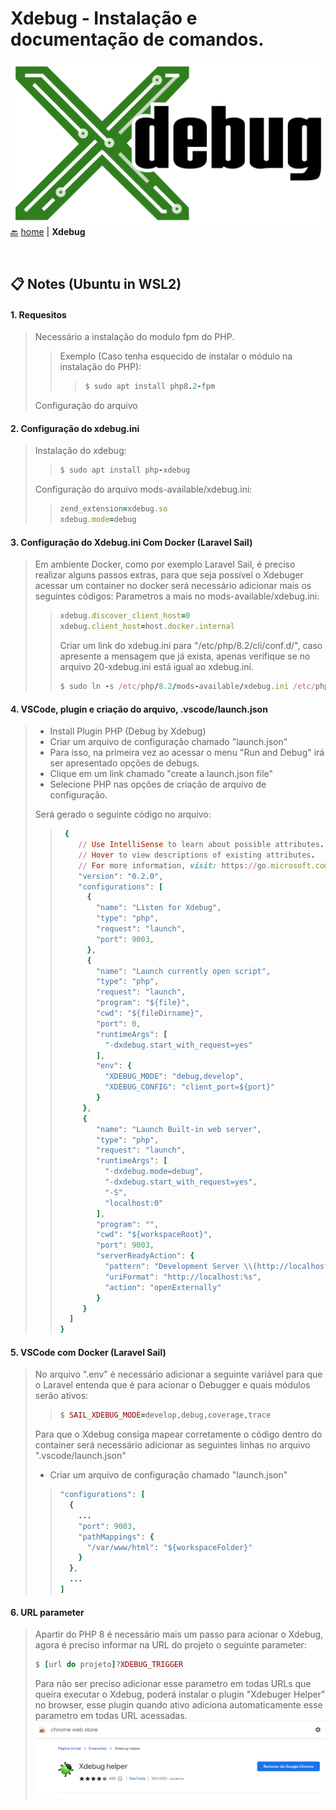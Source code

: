 # Xdebug <span align="right">- Instalação e documentação de comandos.</span>

![This is an image](/images/xdebug.png)
[:back:](/README.md) [home](/README.md) | **Xdebug**

<br>


## 📋 Notes (Ubuntu in WSL2)

#### 1. Requesitos
> Necessário a instalação do modulo fpm do PHP.
> > Exemplo (Caso tenha esquecido de instalar o módulo na instalação do PHP):
> > > ```ruby
> > > $ sudo apt install php8.2-fpm
> > > ```
> Configuração do arquivo 

#### 2. Configuração do xdebug.ini
> Instalação do xdebug:
> > ```ruby
> > $ sudo apt install php-xdebug
> > ```
> Configuração do arquivo mods-available/xdebug.ini:
> > ```ruby
> > zend_extension=xdebug.so
> > xdebug.mode=debug
> > ```

#### 3. Configuração do Xdebug.ini Com Docker (Laravel Sail)
> Em ambiente Docker, como por exemplo Laravel Sail, é preciso realizar alguns passos extras, para que seja possível o Xdebuger acessar um container no docker será necessário adicionar mais os seguintes códigos:
> Parametros a mais no mods-available/xdebug.ini:
> > ```ruby
> > xdebug.discover_client_host=0
> > xdebug.client_host=host.docker.internal
> > ```
> > 
> > Criar um link do xdebug.ini para "/etc/php/8.2/cli/conf.d/", caso apresente a mensagem que já exista, apenas verifique se no arquivo 20-xdebug.ini está igual ao xdebug.ini.
> > ```ruby
> > $ sudo ln -s /etc/php/8.2/mods-available/xdebug.ini /etc/php/8.2/cli/conf.d/20-xdebug.ini
> > ```

#### 4. VSCode, plugin e criação do arquivo, .vscode/launch.json
> - Install Plugin PHP (Debug by Xdebug)
> - Criar um arquivo de configuração chamado "launch.json"
> - Para isso, na primeira vez ao acessar o menu "Run and Debug" irá ser apresentado opções de debugs.
> - Clique em um link chamado "create a launch.json file"
> - Selecione PHP nas opções de criação de arquivo de configuração.
> 
> Será gerado o seguinte código no arquivo:
> > ```ruby
> >  {
> >     // Use IntelliSense to learn about possible attributes.
> >     // Hover to view descriptions of existing attributes.
> >     // For more information, visit: https://go.microsoft.com/fwlink/?linkid=830387
> >     "version": "0.2.0",
> >     "configurations": [
> >       {
> >         "name": "Listen for Xdebug",
> >         "type": "php",
> >         "request": "launch",
> >         "port": 9003,
> >       },
> >       {
> >         "name": "Launch currently open script",
> >         "type": "php",
> >         "request": "launch",
> >         "program": "${file}",
> >         "cwd": "${fileDirname}",
> >         "port": 0,
> >         "runtimeArgs": [
> >           "-dxdebug.start_with_request=yes"
> >         ],
> >         "env": {
> >           "XDEBUG_MODE": "debug,develop",
> >           "XDEBUG_CONFIG": "client_port=${port}"
> >         }
> >      },
> >      {
> >         "name": "Launch Built-in web server",
> >         "type": "php",
> >         "request": "launch",
> >         "runtimeArgs": [
> >           "-dxdebug.mode=debug",
> >           "-dxdebug.start_with_request=yes",
> >           "-S",
> >           "localhost:0"
> >         ],
> >         "program": "",
> >         "cwd": "${workspaceRoot}",
> >         "port": 9003,
> >         "serverReadyAction": {
> >           "pattern": "Development Server \\(http://localhost:([0-9]+)\\) started",
> >           "uriFormat": "http://localhost:%s",
> >           "action": "openExternally"
> >         }
> >      }
> >   ]
> > }
> > ```

#### 5. VSCode com Docker (Laravel Sail)
> No arquivo ".env" é necessário adicionar a seguinte variável para que o Laravel entenda que é para acionar o Debugger e quais módulos serão ativos:
> > ```ruby
> > $ SAIL_XDEBUG_MODE=develop,debug,coverage,trace
> > ```
> > 
> Para que o Xdebug consiga mapear corretamente o código dentro do container será necessário adicionar as seguintes linhas no arquivo ".vscode/launch.json"
> - Criar um arquivo de configuração chamado "launch.json"
> 
> > ```ruby
> > "configurations": [
> >   {
> >     ...
> >     "port": 9003,
> >     "pathMappings": {
> >       "/var/www/html": "${workspaceFolder}"
> >     }
> >   },
> >   ...
> > ]
> > ```

#### 6. URL parameter
> Apartir do PHP 8 é necessário mais um passo para acionar o Xdebug, agora é preciso informar na URL do projeto o seguinte parameter:
> ```ruby
> $ [url do projeto]?XDEBUG_TRIGGER
> ```
> Para não ser preciso adicionar esse parametro em todas URLs que queira executar o Xdebug, poderá instalar o plugin "Xdebuger Helper" no browser, esse plugin quando ativo adiciona automaticamente esse parametro em todas URL acessadas.
> ![This is an image](/images/xdebug/xdebug-helper.png)
> 

<br />


